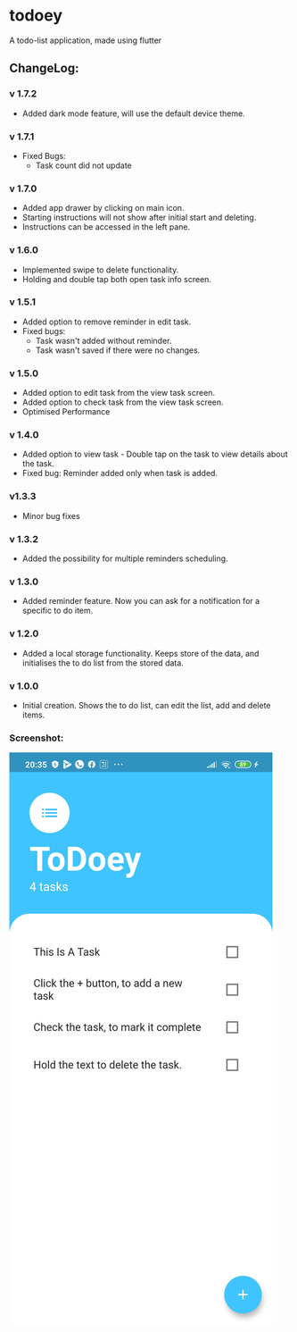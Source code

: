 # todoey

A todo-list application, made using flutter

## ChangeLog:

### v 1.7.2
- Added dark mode feature, will use the default device theme.

### v 1.7.1
- Fixed Bugs:
    - Task count did not update

### v 1.7.0
- Added app drawer by clicking on main icon.
- Starting instructions will not show after initial start and deleting.
- Instructions can be accessed in the left pane.

### v 1.6.0
- Implemented swipe to delete functionality.
- Holding and double tap both open task info screen.

### v 1.5.1
- Added option to remove reminder in edit task.
- Fixed bugs:
    - Task wasn't added without reminder.
    - Task wasn't saved if there were no changes.

### v 1.5.0
- Added option to edit task from the view task screen.
- Added option to check task from the view task screen.
- Optimised Performance

### v 1.4.0
- Added option to view task - Double tap on the task to view details about the task.
- Fixed bug: Reminder added only when task is added.

### v1.3.3
- Minor bug fixes

### v 1.3.2
- Added the possibility for multiple reminders scheduling.

### v 1.3.0
- Added reminder feature. Now you can ask for a notification for a specific to do item.

### v 1.2.0
- Added a local storage functionality. Keeps store of the data, and initialises the to do list from the stored data.

### v 1.0.0
- Initial creation. Shows the to do list, can edit the list, add and delete items.

### Screenshot:
![Screenshot](screenshot.jpg)
